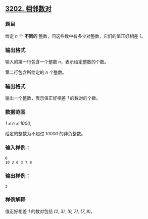 ## [3202. 相邻数对](https://www.acwing.com/problem/content/3205/)

### 题目

给定 *n* 个 **不同的** 整数，问这些数中有多少对整数，它们的值正好相差 *1*。

### 输出格式

输入的第一行包含一个整数 *n*，表示给定整数的个数。

第二行包含所给定的 *n* 个整数。

### 输出格式

输出一个整数，表示值正好相差 *1* 的数对的个数。

### 数据范围

*1 ≤ n ≤ 1000*,

给定的整数为不超过 *10000* 的非负整数。

### 输入样例：

```
6
10 2 6 3 7 8
```

### 输出样例：

```
3
```

### 样例解释

值正好相差 *1* 的数对包括 *(2, 3), (6, 7), (7, 8)*。
